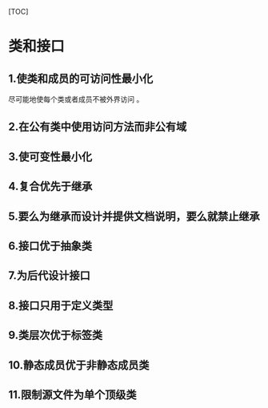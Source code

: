 [TOC]

# 类和接口

## 1.使类和成员的可访问性最小化

尽可能地使每个类或者成员不被外界访问 。

## 2.在公有类中使用访问方法而非公有域
## 3.使可变性最小化
## 4.复合优先于继承
## 5.要么为继承而设计并提供文档说明，要么就禁止继承
## 6.接口优于抽象类
## 7.为后代设计接口
## 8.接口只用于定义类型
## 9.类层次优于标签类
## 10.静态成员优于非静态成员类
## 11.限制源文件为单个顶级类

